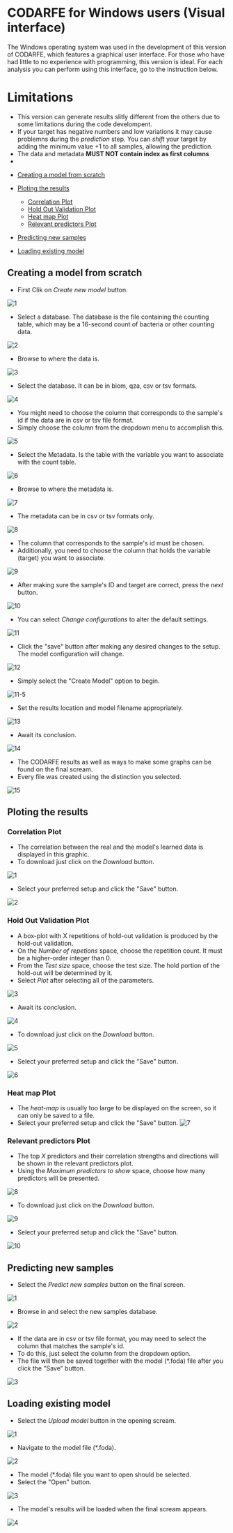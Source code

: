 # CODARFE for Windows users (Visual interface)

The Windows operating system was used in the development of this version of CODARFE, which features a graphical user interface. For those who have had little to no experience with programming, this version is ideal. For each analysis you can perform using this interface, go to the instruction below.

# Limitations
- This version can generate results slitly different from the others due to some limitations during the code develompent. 
- If your target has negative numbers and low variations it may cause problemns during the *prediction* step. You can *shift* your target by adding the minimum value +1 to all samples, allowing the prediction.
- The data and metadata **MUST NOT contain index as first columns**
- 

* [Creating a model from scratch](#Creating-a-model-from-scratch)
* [Ploting the results](#Ploting-the-results)
  - [Correlation Plot](#Correlation-Plot)
  - [Hold Out Validation Plot](#Hold-Out-Validation-Plot)
  - [Heat map Plot](#Heat-map-Plot)
  - [Relevant predictors Plot](#Relevant-predictors-Plot)
    
* [Predicting new samples](#Predicting-new-samples)
* [Loading existing model](#Loading-existing-model)


## Creating a model from scratch

* First Clik on *Create new model* button.

![1](https://github.com/MuriloCaminotto/CODARFE/assets/92797211/4b1ddf7f-9ef1-4767-b15c-5c67d6690e35)

* Select a database. The database is the file containing the counting table, which may be a 16-second count of bacteria or other counting data.
  
![2](https://github.com/MuriloCaminotto/CODARFE/assets/92797211/65f63dfe-9429-4ede-8c89-a57ae1eb4e12)

* Browse to where the data is.

![3](https://github.com/MuriloCaminotto/CODARFE/assets/92797211/56e90ea8-c712-4311-88b7-b27a278d27ef)

* Select the database. It can be in biom, qza, csv or tsv formats.

![4](https://github.com/MuriloCaminotto/CODARFE/assets/92797211/54b05cd1-3589-442d-9773-895e3ec76b24)

* You might need to choose the column that corresponds to the sample's id if the data are in csv or tsv file format.
* Simply choose the column from the dropdown menu to accomplish this.

![5](https://github.com/MuriloCaminotto/CODARFE/assets/92797211/6cf42117-4b36-4c4b-b8c7-118399e67e1d)

* Select the Metadata. Is the table with the variable you want to associate with the count table.

![6](https://github.com/MuriloCaminotto/CODARFE/assets/92797211/31075e46-5855-4f4c-88dd-ce2d180076e8)

* Browse to where the metadata is.

![7](https://github.com/MuriloCaminotto/CODARFE/assets/92797211/bda8f337-c788-451e-b693-2ce2ed147763)

* The metadata can be in csv or tsv formats only.

![8](https://github.com/MuriloCaminotto/CODARFE/assets/92797211/a49715fa-a93f-47bd-8e3f-7b018ea2e113)

* The column that corresponds to the sample's id must be chosen.
* Additionally, you need to choose the column that holds the variable (target) you want to associate.

![9](https://github.com/MuriloCaminotto/CODARFE/assets/92797211/035c5d44-7c76-42eb-b6ba-1da3ae93deed)

* After making sure the sample's ID and target are correct, press the *next* button.

![10](https://github.com/MuriloCaminotto/CODARFE/assets/92797211/000e7760-137e-4c19-b4dc-23aeea41f117)

* You can select *Change configurations* to alter the default settings.

![11](https://github.com/MuriloCaminotto/CODARFE/assets/92797211/59a9bf85-33dd-4e72-bbe1-300f399e36da)

* Click the "save" button after making any desired changes to the setup. The model configuration will change.

![12](https://github.com/MuriloCaminotto/CODARFE/assets/92797211/9ad3d1c4-0820-4e7c-9130-8cf7857b8bbb)

* Simply select the "Create Model" option to begin.

![11-5](https://github.com/MuriloCaminotto/CODARFE/assets/92797211/840634d0-dcda-445a-8fd0-1e04ddbc2e30)

* Set the results location and model filename appropriately.

![13](https://github.com/MuriloCaminotto/CODARFE/assets/92797211/3d9195ac-c8a6-4831-9182-0bf92a454f25)

* Await its conclusion.

![14](https://github.com/MuriloCaminotto/CODARFE/assets/92797211/548f35fb-dfc7-4312-99b9-5804372ea8f3)

* The CODARFE results as well as ways to make some graphs can be found on the final scream.
* Every file was created using the distinction you selected.

![15](https://github.com/MuriloCaminotto/CODARFE/assets/92797211/dcb04211-8636-4f03-97ff-26146f11437b)

## Ploting the results

### Correlation Plot

* The correlation between the real and the model's learned data is displayed in this graphic.
* To download just click on the *Download* button.
  
![1](https://github.com/MuriloCaminotto/CODARFE/assets/92797211/1872c5a4-5776-4a0b-a316-c31f82dfd747)

* Select your preferred setup and click the "Save" button.

![2](https://github.com/MuriloCaminotto/CODARFE/assets/92797211/76fc46bf-9b3a-414e-afb6-e53cce6160da)

### Hold Out Validation Plot

* A box-plot with X repetitions of hold-out validation is produced by the hold-out validation.
* On the *Number of repetions* space, choose the repetition count. It must be a higher-order integer than 0.
* From the *Test size* space, choose the test size. The hold portion of the hold-out will be determined by it.
* Select *Plot* after selecting all of the parameters.

  
![3](https://github.com/MuriloCaminotto/CODARFE/assets/92797211/ea439bf2-867f-4503-a98e-5f905cfa9e71)

* Await its conclusion.

![4](https://github.com/MuriloCaminotto/CODARFE/assets/92797211/ee49af1e-e356-4402-a269-7eaf8f5e6aed)

* To download just click on the *Download* button.

![5](https://github.com/MuriloCaminotto/CODARFE/assets/92797211/538e05f8-f4f0-4cce-a9a9-61f76b149d3b)

* Select your preferred setup and click the "Save" button.

![6](https://github.com/MuriloCaminotto/CODARFE/assets/92797211/9ec29a74-601e-45b5-8810-98bb4a4a98a8)

### Heat map Plot

* The *heat-map* is usually too large to be displayed on the screen, so it can only be saved to a file.
* Select your preferred setup and click the "Save" button.
![7](https://github.com/MuriloCaminotto/CODARFE/assets/92797211/cfb0a4ac-2a94-4c8c-a7e5-0684018af04f)

### Relevant predictors Plot

* The top *X* predictors and their correlation strengths and directions will be shown in the relevant predictors plot.
* Using the *Maximum predictors to show* space, choose how many predictors will be presented.


![8](https://github.com/MuriloCaminotto/CODARFE/assets/92797211/720f3b20-4fa2-47d6-aeba-a6658b570fbb)

* To download just click on the *Download* button.

![9](https://github.com/MuriloCaminotto/CODARFE/assets/92797211/884f6b4b-2135-49cd-839e-09e8aa11947a)

* Select your preferred setup and click the "Save" button.

![10](https://github.com/MuriloCaminotto/CODARFE/assets/92797211/fd9d7355-5464-40dc-a4bb-6c85846e4727)



## Predicting new samples

* Select the *Predict new samples* button on the final screen.

![1](https://github.com/MuriloCaminotto/CODARFE/assets/92797211/3e4c6e6d-c1a5-44e6-9bf5-207beb38a90e)

* Browse in and select the new samples database.

![2](https://github.com/MuriloCaminotto/CODARFE/assets/92797211/d48bedc5-6f91-42df-afd1-664e7850fb9c)

* If the data are in csv or tsv file format, you may need to select the column that matches the sample's id.
* To do this, just select the column from the dropdown option.
* The file will then be saved together with the model (*.foda) file after you click the "Save" button.

![3](https://github.com/MuriloCaminotto/CODARFE/assets/92797211/86157b2b-792d-4dde-8820-e6e28e11a810)


## Loading existing model

* Select the *Upload model* button in the opening scream.

![1](https://github.com/MuriloCaminotto/CODARFE/assets/92797211/9cdee727-fe3b-44e6-b1ed-34c77e28b908)

* Navigate to the model file (*.foda).

![2](https://github.com/MuriloCaminotto/CODARFE/assets/92797211/3dc47517-4d49-4b04-b47f-1baa8755b73e)

* The model (*.foda) file you want to open should be selected.
* Select the "Open" button.


![3](https://github.com/MuriloCaminotto/CODARFE/assets/92797211/64d16e9a-ff38-4f48-982d-22064fa286f6)

* The model's results will be loaded when the final scream appears.

![4](https://github.com/MuriloCaminotto/CODARFE/assets/92797211/de684126-8b51-424d-b29a-c460cc968a93)



